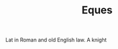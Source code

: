 ---
title: Eques
letter: E
permalink: "/definitions/bld-eques.html"
body: Lat in Roman and old English law. A knight
published_at: '2018-07-07'
source: Black's Law Dictionary 2nd Ed (1910)
layout: post
---